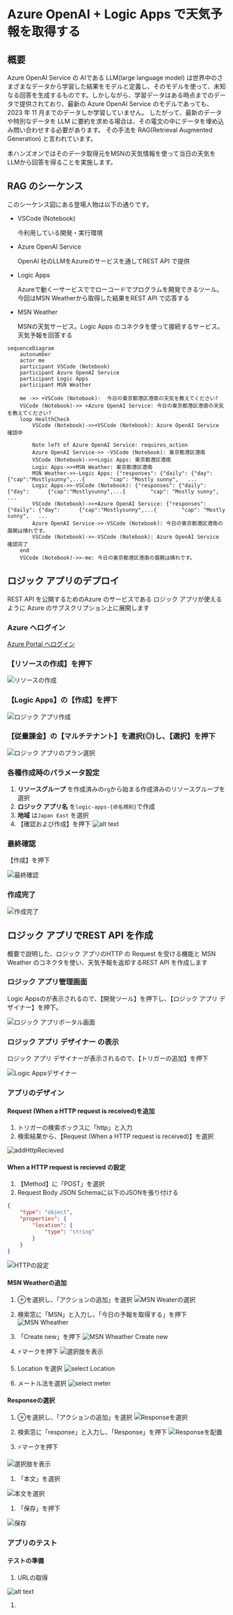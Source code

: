 # Azure OpenAI + Logic Apps で天気予報を取得する

## 概要
Azure OpenAI Service の AIである LLM(large language model) は世界中のさまざまなデータから学習した結果をモデルと定義し、そのモデルを使って、未知なる回答を生成するものです。しかしながら、学習データはある時点までのデータで提供されており、最新の Azure OpenAI Service のモデルであっても、2023 年 11 月までのデータしか学習していません。
したがって、最新のデータや特別なデータを LLM に要約を求める場合は、その電文の中にデータを埋め込み問い合わせする必要があります。
その手法を RAG(Retrieval Augmented Generation) と言われています。

本ハンズオンではそのデータ取得元をMSNの天気情報を使って当日の天気をLLMから回答を得ることを実施します。

## RAG のシーケンス
このシーケンス図にある登場人物は以下の通りです。
* VSCode (Notebook)<p>今利用している開発・実行環境</P>
* Azure OpenAI Service<p>OpenAI 社のLLMをAzureのサービスを通してREST API で提供</p>
* Logic Apps<p>Azureで動く一サービスででローコードでプログラムを開発できるツール。今回はMSN Weatherから取得した結果をREST API で応答する</p>
* MSN Weather<p>MSNの天気サービス。Logic Apps のコネクタを使って接続するサービス。天気予報を回答する</p>

```mermaid
sequenceDiagram
    autonumber
    actor me
    participant VSCode (Notebook)
    participant Azure OpenAI Service
    participant Logic Apps
    participant MSN Weather
    
    me ->> +VSCode (Notebook):  今日の東京都港区港南の天気を教えてください?
    VSCode (Notebook)->> +Azure OpenAI Service: 今日の東京都港区港南の天気を教えてください?
    loop HealthCheck
        VSCode (Notebook)->>+VSCode (Notebook): Azure OpenAI Service 確認中
    
        Note left of Azure OpenAI Service: requires_action 
        Azure OpenAI Service->> -VSCode (Notebook): 東京都港区港南
        VSCode (Notebook)->>+Logic Apps: 東京都港区港南
        Logic Apps->>+MSN Weather: 東京都港区港南
        MSN Weather->>-Logic Apps: {"responses": {"daily": {"day":      {"cap":"Mostlysunny",...{        "cap": "Mostly sunny",   ...
        Logic Apps->>-VSCode (Notebook): {"responses": {"daily": {"day":      {"cap":"Mostlysunny",...{        "cap": "Mostly sunny",   ... 
        VSCode (Notebook)->>+Azure OpenAI Service: {"responses": {"daily": {"day":      {"cap":"Mostlysunny",...{        "cap": "Mostly sunny",   ...
        Azure OpenAI Service->>-VSCode (Notebook): 今日の東京都港区港南の展開は晴れです。 
        VSCode (Notebook)->>-VSCode (Notebook): Azure OpenAI Service 確認完了
    end
    VSCode (Notebook)->>-me: 今日の東京都港区港南の展開は晴れです。
```


## ロジック アプリのデプロイ
REST API を公開するためのAzure のサービスである ロジック アプリが使えるように Azure のサブスクリプション上に展開します

### Azure へログイン
[Azure Portal へログイン](http://portal.azure.com)


### 【リソースの作成】を押下

![リソースの作成](./images/create-resource.png)

### 【Logic Apps】の【作成】を押下

![ロジック アプリ作成](./images/create-resource-1.png)

### 【従量課金】の【マルチテナント】を選択(◎)し、【選択】を押下

![ロジック アプリのプラン選択](./images/create-resource-2.png)

### 各種作成時のパラメータ設定

1. __リソースグループ__ を作成済みの`rg`から始まる作成済みのリソースグループを選択
1. __ロジック アプリ名__ を`logic-apps-{命名規則}`で作成
1. __地域__ は`Japan East` を選択
1. 【確認および作成】を押下
![alt text](./images/create-resource-3.png)

### 最終確認
【作成】を押下

![最終確認](./images/create-resource-final.png)

### 作成完了

![作成完了](./images/create-resource-complete.png)

## ロジック アプリでREST API を作成
概要で説明した、ロジック アプリのHTTP の Request を受ける機能と MSN Weather のコネクタを使い、天気予報を返却するREST API を作成します

### ロジック アプリ管理画面
Logic Appsのが表示されるので、【開発ツール】を押下し、【ロジック アプリ デザイナー】を押下。

![ロジック アプリポータル画面](./images/logicapps-portal.png)

### ロジック アプリ デザイナー の表示
ロジック アプリ デザイナーが表示されるので、【トリガーの追加】を押下

![Logic Appsデザイナー](./images/logicapps-designer.png)

### アプリのデザイン
#### Request (When a HTTP request is received)を追加

1. トリガーの検索ボックスに「http」と入力
1. 検索結果から、【Request (When a HTTP request is received)】を選択

![addHttpRecieved](./images/logicapps-request-add.png)

#### When a HTTP request is recieved の設定

1. 【Method】に「POST」を選択
1. Request Body JSON Schemaに以下のJSONを張り付ける
```json
{
    "type": "object",
    "properties": {
        "location": {
            "type": "string"
        }
    }
}
```

![HTTPの設定](./images/logicapps-http-received.png)

#### MSN Weatherの追加
1. ⊕を選択し、「アクションの追加」を選択
![MSN Weaterの選択](./images/logicapps-add-action.png)

1. 検索窓に「MSN」と入力し、「今日の予報を取得する」を押下
![MSN Wheather](./images/logicapps-todays-wheather.png)

1. 「Create new」を押下
![MSN Wheather Create new](./images/logicapps-create-wheather.png)

1. ⚡マークを押下
![選択肢を表示](./images/logicapps-select-location1.png)

1. Location を選択
![select Location](./images/logicapps-select-location2.png)

1. メートル法を選択
![select meter](./images/logicapps-select-meter.png)

#### Responseの選択
1. ⊕を選択し、「アクションの追加」を選択
![Responseを選択](./images/logicapps-add-action1.png)

1. 検索窓に「response」と入力し、「Response」を押下
![Responseを配置](./images/logicapps-respose.png)

1. ⚡マークを押下

![選択肢を表示](./images/logicapps-select-body.png)

1. 「本文」を選択

![本文を選択](./images/logicapps-select-body-of-letter.png)

1. 「保存」を押下

![保存](./images/logicapps-store.png)

### アプリのテスト
#### テストの準備
1. URLの取得

![alt text](./images/logicapps-get-url.png)

1. 